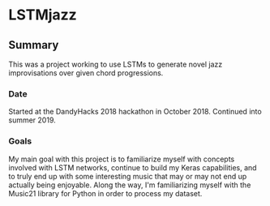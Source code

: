 # LSTMjazz
## Summary
This was a project working to use LSTMs to generate novel jazz improvisations over given chord progressions.

### Date
Started at the DandyHacks 2018 hackathon in October 2018. Continued into summer 2019.

### Goals
My main goal with this project is to familiarize myself with concepts involved with LSTM networks, continue to build my Keras 
capabilities, and to truly end up with some interesting music that may or may not end up actually being enjoyable.
Along the way, I'm familiarizing myself with the Music21 library for Python in order to process my dataset.
